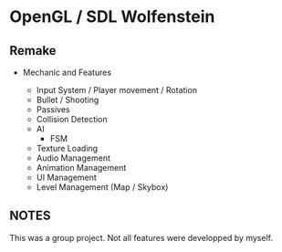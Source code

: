 # OpenGL / SDL Wolfenstein

## Remake

* Mechanic and Features

  * Input System / Player movement / Rotation
  * Bullet / Shooting
  * Passives
  * Collision Detection
  * AI
    * FSM
  * Texture Loading
  * Audio Management
  * Animation Management
  * UI Management
  * Level Management (Map / Skybox)

## NOTES

This was a group project. Not all features were developped by myself.
